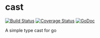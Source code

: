 # cast 

[![Build Status](https://travis-ci.org/goraz/cast.svg?branch=master)](https://travis-ci.org/goraz/cast)
[![Coverage Status](https://coveralls.io/repos/github/goraz/cast/badge.svg?branch=master)](https://coveralls.io/github/goraz/cast?branch=master)
[![GoDoc](https://godoc.org/github.com/goraz/cast?status.svg)](https://godoc.org/github.com/goraz/cast)

A simple type cast for go
